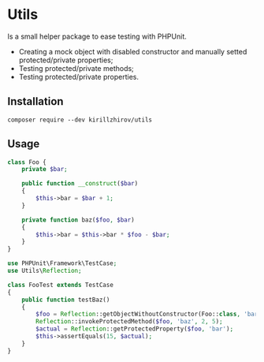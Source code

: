 # Utils
Is a small helper package to ease testing with PHPUnit.
 - Creating a mock object with disabled constructor and manually setted protected/private properties;
 - Testing protected/private methods;
 - Testing protected/private properties.

## Installation
```
composer require --dev kirillzhirov/utils
```

## Usage
``` php
class Foo {
    private $bar;

    public function __construct($bar)
    {
        $this->bar = $bar + 1;
    }

    private function baz($foo, $bar)
    {
        $this->bar = $this->bar * $foo - $bar;
    }
}

use PHPUnit\Framework\TestCase;
use Utils\Reflection;

class FooTest extends TestCase
{
    public function testBaz()
    {
        $foo = Reflection::getObjectWithoutConstructor(Foo::class, 'bar', 10);
        Reflection::invokeProtectedMethod($foo, 'baz', 2, 5);
        $actual = Reflection::getProtectedProperty($foo, 'bar');
        $this->assertEquals(15, $actual);
    }
}
```
